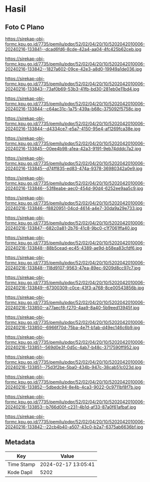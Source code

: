 # Hasil

## Foto C Plano

https://sirekap-obj-formc.kpu.go.id/7735/pemilu/pdpr/52/02/04/20/10/5202042010006-20240216-133841--dcad6fd6-8cde-42a4-aa04-4fc425b62ceb.jpg

https://sirekap-obj-formc.kpu.go.id/7735/pemilu/pdpr/52/02/04/20/10/5202042010006-20240216-133842--1827a602-09ce-42e3-a8d0-19949a1de036.jpg

https://sirekap-obj-formc.kpu.go.id/7735/pemilu/pdpr/52/02/04/20/10/5202042010006-20240216-133843--73af0b69-53b3-41fb-bd30-281eb0e11bd4.jpg

https://sirekap-obj-formc.kpu.go.id/7735/pemilu/pdpr/52/02/04/20/10/5202042010006-20240216-133844--c64ac31c-1a75-439a-b68c-375092f5758c.jpg

https://sirekap-obj-formc.kpu.go.id/7735/pemilu/pdpr/52/02/04/20/10/5202042010006-20240216-133844--d4334ce7-e5a7-4150-95e4-af1269fca38e.jpg

https://sirekap-obj-formc.kpu.go.id/7735/pemilu/pdpr/52/02/04/20/10/5202042010006-20240216-133845--00ee4b98-a1ea-42a3-9191-9eb74dddc7a2.jpg

https://sirekap-obj-formc.kpu.go.id/7735/pemilu/pdpr/52/02/04/20/10/5202042010006-20240216-133845--d74ff835-ed83-474a-9378-36980342a0e9.jpg

https://sirekap-obj-formc.kpu.go.id/7735/pemilu/pdpr/52/02/04/20/10/5202042010006-20240216-133846--53f8eabe-aec0-454d-90d4-6252ee9aa5c9.jpg

https://sirekap-obj-formc.kpu.go.id/7735/pemilu/pdpr/52/02/04/20/10/5202042010006-20240216-133846--f8820951-04cd-4614-a4e7-30da9a29e733.jpg

https://sirekap-obj-formc.kpu.go.id/7735/pemilu/pdpr/52/02/04/20/10/5202042010006-20240216-133847--682c0a81-2b76-41c8-9bc0-c1f7061ffa40.jpg

https://sirekap-obj-formc.kpu.go.id/7735/pemilu/pdpr/52/02/04/20/10/5202042010006-20240216-133848--88b5cead-ec45-4389-ae9d-b58ea83cfdf6.jpg

https://sirekap-obj-formc.kpu.go.id/7735/pemilu/pdpr/52/02/04/20/10/5202042010006-20240216-133848--118d9107-9563-47ea-89ec-9209d8cc97c7.jpg

https://sirekap-obj-formc.kpu.go.id/7735/pemilu/pdpr/52/02/04/20/10/5202042010006-20240216-133849--67300309-c0ce-43f3-a768-8ce00543856b.jpg

https://sirekap-obj-formc.kpu.go.id/7735/pemilu/pdpr/52/02/04/20/10/5202042010006-20240216-133850--a77aecf8-f270-4aa9-8a40-5b9eed13945f.jpg

https://sirekap-obj-formc.kpu.go.id/7735/pemilu/pdpr/52/02/04/20/10/5202042010006-20240216-133850--6966f70d-75ba-4e7f-b1ab-d49ec146c6b9.jpg

https://sirekap-obj-formc.kpu.go.id/7735/pemilu/pdpr/52/02/04/20/10/5202042010006-20240216-133851--569d0e3f-0d5c-4ab7-b48c-3717590ff952.jpg

https://sirekap-obj-formc.kpu.go.id/7735/pemilu/pdpr/52/02/04/20/10/5202042010006-20240216-133851--75d3f2be-5ba0-434b-947c-38cab51c023d.jpg

https://sirekap-obj-formc.kpu.go.id/7735/pemilu/pdpr/52/02/04/20/10/5202042010006-20240216-133852--5dbedc94-8e4b-4ca3-9022-0c9711bf8f7b.jpg

https://sirekap-obj-formc.kpu.go.id/7735/pemilu/pdpr/52/02/04/20/10/5202042010006-20240216-133853--b766d00f-c231-4b1d-af33-87a0f61afbaf.jpg

https://sirekap-obj-formc.kpu.go.id/7735/pemilu/pdpr/52/02/04/20/10/5202042010006-20240216-133842--22cb4b40-a507-43c0-b2a7-6375ab6636bf.jpg


## Metadata

| Key        | Value               |
| ---------- | ------------------- |
| Time Stamp | 2024-02-17 13:05:41 |
| Kode Dapil | 5202                |



